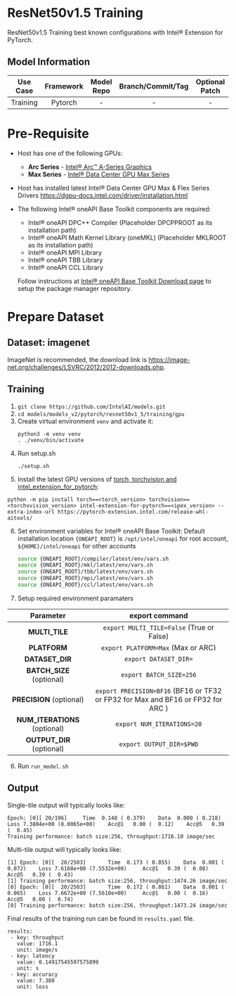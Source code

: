 # ResNet50v1.5 Training

ResNet50v1.5 Training best known configurations with Intel® Extension for PyTorch.

## Model Information

| **Use Case** | **Framework** | **Model Repo** | **Branch/Commit/Tag** | **Optional Patch** |
|:---:| :---: |:--------------:|:---------------------:|:------------------:|
|  Training    |    Pytorch    |       -        |           -           |         -          |

# Pre-Requisite
* Host has one of the following GPUs:
  * **Arc Series** - [Intel® Arc™ A-Series Graphics](https://ark.intel.com/content/www/us/en/ark/products/series/227957/intel-arc-a-series-graphics.html)
  * **Max Series** - [Intel® Data Center GPU Max Series](https://ark.intel.com/content/www/us/en/ark/products/series/232874/intel-data-center-gpu-max-series.html)
* Host has installed latest Intel® Data Center GPU Max & Flex Series Drivers https://dgpu-docs.intel.com/driver/installation.html
* The following Intel® oneAPI Base Toolkit components are required:
  - Intel® oneAPI DPC++ Compiler (Placeholder DPCPPROOT as its installation path)
  - Intel® oneAPI Math Kernel Library (oneMKL) (Placeholder MKLROOT as its installation path)
  - Intel® oneAPI MPI Library
  - Intel® oneAPI TBB Library
  - Intel® oneAPI CCL Library

  Follow instructions at [Intel® oneAPI Base Toolkit Download page](https://www.intel.com/content/www/us/en/developer/tools/oneapi/base-toolkit-download.html?operatingsystem=linux) to setup the package manager repository.

# Prepare Dataset
## Dataset: imagenet
ImageNet is recommended, the download link is https://image-net.org/challenges/LSVRC/2012/2012-downloads.php.

## Training
1. `git clone https://github.com/IntelAI/models.git`
2. `cd models/models_v2/pytorch/resnet50v1_5/training/gpu`
3. Create virtual environment `venv` and activate it:
    ```
    python3 -m venv venv
    . ./venv/bin/activate
    ```
4. Run setup.sh
    ```
    ./setup.sh
    ```
5. Install the latest GPU versions of [torch, torchvision and intel_extension_for_pytorch](https://intel.github.io/intel-extension-for-pytorch/index.html#installation):
  ```
  python -m pip install torch==<torch_version> torchvision==<torchvvision_version> intel-extension-for-pytorch==<ipex_version> --extra-index-url https://pytorch-extension.intel.com/release-whl-aitools/
  ```
6. Set environment variables for Intel® oneAPI Base Toolkit: 
    Default installation location `{ONEAPI_ROOT}` is `/opt/intel/oneapi` for root account, `${HOME}/intel/oneapi` for other accounts
    ```bash
    source {ONEAPI_ROOT}/compiler/latest/env/vars.sh
    source {ONEAPI_ROOT}/mkl/latest/env/vars.sh
    source {ONEAPI_ROOT}/tbb/latest/env/vars.sh
    source {ONEAPI_ROOT}/mpi/latest/env/vars.sh
    source {ONEAPI_ROOT}/ccl/latest/env/vars.sh
7. Setup required environment paramaters

| **Parameter**                |                                  **export command**                                  |
|:---------------------------:|:------------------------------------------------------------------------------------:|
| **MULTI_TILE**               | `export MULTI_TILE=False` (True or False)                                            |
| **PLATFORM**                 | `export PLATFORM=Max` (Max or ARC)                                                 |
| **DATASET_DIR**              |                               `export DATASET_DIR=`                                  |
| **BATCH_SIZE** (optional)    |                               `export BATCH_SIZE=256`                                |
| **PRECISION**  (optional)    | `export PRECISION=BF16` (BF16 or TF32 or FP32 for Max and BF16 or FP32 for ARC )    |
|**NUM_ITERATIONS** (optional) |                               `export NUM_ITERATIONS=20`                             |
| **OUTPUT_DIR** (optional)    |                               `export OUTPUT_DIR=$PWD`                               |
6. Run `run_model.sh`

## Output

Single-tile output will typically looks like:

```
Epoch: [0][ 20/196]     Time  0.148 ( 0.379)    Data  0.000 ( 0.218)    Loss 7.3804e+00 (8.0065e+00)    Acc@1   0.00 (  0.12)    Acc@5   0.39 (  0.45)
Training performance: batch size:256, throughput:1716.10 image/sec
```

Multi-tile output will typically looks like:
```
[1] Epoch: [0][  20/2503]       Time  0.173 ( 0.855)    Data  0.001 ( 0.072)    Loss 7.6168e+00 (7.5532e+00)     Acc@1   0.39 (  0.08)   Acc@5   0.39 (  0.43)
[1] Training performance: batch size:256, throughput:1474.26 image/sec
[0] Epoch: [0][  20/2503]       Time  0.172 ( 0.861)    Data  0.001 ( 0.065)    Loss 7.6672e+00 (7.5610e+00)     Acc@1   0.00 (  0.16)   Acc@5   0.00 (  0.74)
[0] Training performance: batch size:256, throughput:1473.24 image/sec
```
Final results of the training run can be found in `results.yaml` file.

```
results:
 - key: throughput
   value: 1716.1
   unit: image/s
 - key: latency
   value: 0.14917545597575899
   unit: s
 - key: accuracy
   value: 7.380
   unit: loss
```
